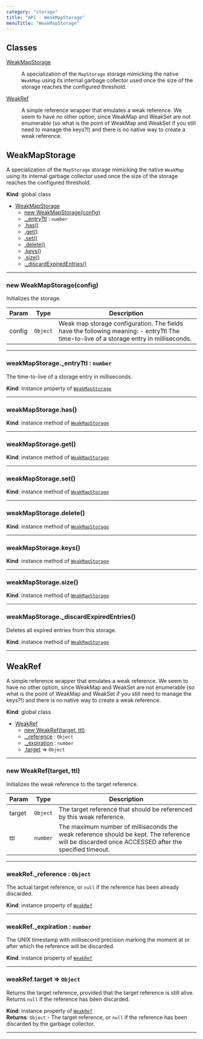 ```yaml
---
category: "storage"
title: "API - WeakMapStorage"
menuTitle: "WeakMapStorage"
---
```


## Classes

<dl>
<dt><a href="#WeakMapStorage">WeakMapStorage</a></dt>
<dd><p>A specialization of the <code>MapStorage</code> storage mimicking the native
<code>WeakMap</code> using its internal garbage collector used once the size of
the storage reaches the configured threshold.</p>
</dd>
<dt><a href="#WeakRef">WeakRef</a></dt>
<dd><p>A simple reference wrapper that emulates a weak reference. We seem to have
no other option, since WeakMap and WeakSet are not enumerable (so what is
the point of WeakMap and WeakSet if you still need to manage the keys?!) and
there is no native way to create a weak reference.</p>
</dd>
</dl>

## WeakMapStorage&nbsp;<a name="WeakMapStorage" href="https://github.com/seznam/ima/tree/17.7.3/storage/WeakMapStorage.js#L16" target="_blank"><span class="icon"><i class="fas fa-external-link-alt fa-xs"></i></span></a>
A specialization of the <code>MapStorage</code> storage mimicking the native
<code>WeakMap</code> using its internal garbage collector used once the size of
the storage reaches the configured threshold.

**Kind**: global class  

* [WeakMapStorage](#WeakMapStorage)
    * [new WeakMapStorage(config)](#new_WeakMapStorage_new)
    * [._entryTtl](#WeakMapStorage+_entryTtl) : <code>number</code>
    * [.has()](#WeakMapStorage+has)
    * [.get()](#WeakMapStorage+get)
    * [.set()](#WeakMapStorage+set)
    * [.delete()](#WeakMapStorage+delete)
    * [.keys()](#WeakMapStorage+keys)
    * [.size()](#WeakMapStorage+size)
    * [._discardExpiredEntries()](#WeakMapStorage+_discardExpiredEntries)


* * *

### new WeakMapStorage(config)&nbsp;<a name="new_WeakMapStorage_new"></a>
Initializes the storage.


| Param | Type | Description |
| --- | --- | --- |
| config | <code>Object</code> | Weak map storage configuration. The        fields have the following meaning:        - entryTtl The time-to-live of a storage entry in milliseconds. |


* * *

### weakMapStorage.\_entryTtl : <code>number</code>&nbsp;<a name="WeakMapStorage+_entryTtl" href="https://github.com/seznam/ima/tree/17.7.3/storage/WeakMapStorage.js#L24" target="_blank"><span class="icon"><i class="fas fa-external-link-alt fa-xs"></i></span></a>
The time-to-live of a storage entry in milliseconds.

**Kind**: instance property of [<code>WeakMapStorage</code>](#WeakMapStorage)  

* * *

### weakMapStorage.has()&nbsp;<a name="WeakMapStorage+has" href="https://github.com/seznam/ima/tree/17.7.3/storage/WeakMapStorage.js#L30" target="_blank"><span class="icon"><i class="fas fa-external-link-alt fa-xs"></i></span></a>
**Kind**: instance method of [<code>WeakMapStorage</code>](#WeakMapStorage)  

* * *

### weakMapStorage.get()&nbsp;<a name="WeakMapStorage+get" href="https://github.com/seznam/ima/tree/17.7.3/storage/WeakMapStorage.js#L39" target="_blank"><span class="icon"><i class="fas fa-external-link-alt fa-xs"></i></span></a>
**Kind**: instance method of [<code>WeakMapStorage</code>](#WeakMapStorage)  

* * *

### weakMapStorage.set()&nbsp;<a name="WeakMapStorage+set" href="https://github.com/seznam/ima/tree/17.7.3/storage/WeakMapStorage.js#L52" target="_blank"><span class="icon"><i class="fas fa-external-link-alt fa-xs"></i></span></a>
**Kind**: instance method of [<code>WeakMapStorage</code>](#WeakMapStorage)  

* * *

### weakMapStorage.delete()&nbsp;<a name="WeakMapStorage+delete" href="https://github.com/seznam/ima/tree/17.7.3/storage/WeakMapStorage.js#L61" target="_blank"><span class="icon"><i class="fas fa-external-link-alt fa-xs"></i></span></a>
**Kind**: instance method of [<code>WeakMapStorage</code>](#WeakMapStorage)  

* * *

### weakMapStorage.keys()&nbsp;<a name="WeakMapStorage+keys" href="https://github.com/seznam/ima/tree/17.7.3/storage/WeakMapStorage.js#L70" target="_blank"><span class="icon"><i class="fas fa-external-link-alt fa-xs"></i></span></a>
**Kind**: instance method of [<code>WeakMapStorage</code>](#WeakMapStorage)  

* * *

### weakMapStorage.size()&nbsp;<a name="WeakMapStorage+size" href="https://github.com/seznam/ima/tree/17.7.3/storage/WeakMapStorage.js#L79" target="_blank"><span class="icon"><i class="fas fa-external-link-alt fa-xs"></i></span></a>
**Kind**: instance method of [<code>WeakMapStorage</code>](#WeakMapStorage)  

* * *

### weakMapStorage.\_discardExpiredEntries()&nbsp;<a name="WeakMapStorage+_discardExpiredEntries" href="https://github.com/seznam/ima/tree/17.7.3/storage/WeakMapStorage.js#L88" target="_blank"><span class="icon"><i class="fas fa-external-link-alt fa-xs"></i></span></a>
Deletes all expired entries from this storage.

**Kind**: instance method of [<code>WeakMapStorage</code>](#WeakMapStorage)  

* * *

## WeakRef&nbsp;<a name="WeakRef" href="https://github.com/seznam/ima/tree/17.7.3/storage/WeakMapStorage.js#L115" target="_blank"><span class="icon"><i class="fas fa-external-link-alt fa-xs"></i></span></a>
A simple reference wrapper that emulates a weak reference. We seem to have
no other option, since WeakMap and WeakSet are not enumerable (so what is
the point of WeakMap and WeakSet if you still need to manage the keys?!) and
there is no native way to create a weak reference.

**Kind**: global class  

* [WeakRef](#WeakRef)
    * [new WeakRef(target, ttl)](#new_WeakRef_new)
    * [._reference](#WeakRef+_reference) : <code>Object</code>
    * [._expiration](#WeakRef+_expiration) : <code>number</code>
    * [.target](#WeakRef+target) ⇒ <code>Object</code>


* * *

### new WeakRef(target, ttl)&nbsp;<a name="new_WeakRef_new"></a>
Initializes the weak reference to the target reference.


| Param | Type | Description |
| --- | --- | --- |
| target | <code>Object</code> | The target reference that should be referenced by        this weak reference. |
| ttl | <code>number</code> | The maximum number of milliseconds the weak        reference should be kept. The reference will be discarded once        ACCESSED after the specified timeout. |


* * *

### weakRef.\_reference : <code>Object</code>&nbsp;<a name="WeakRef+_reference" href="https://github.com/seznam/ima/tree/17.7.3/storage/WeakMapStorage.js#L134" target="_blank"><span class="icon"><i class="fas fa-external-link-alt fa-xs"></i></span></a>
The actual target reference, or <code>null</code> if the reference has
been already discarded.

**Kind**: instance property of [<code>WeakRef</code>](#WeakRef)  

* * *

### weakRef.\_expiration : <code>number</code>&nbsp;<a name="WeakRef+_expiration" href="https://github.com/seznam/ima/tree/17.7.3/storage/WeakMapStorage.js#L142" target="_blank"><span class="icon"><i class="fas fa-external-link-alt fa-xs"></i></span></a>
The UNIX timestamp with millisecond precision marking the moment at
or after which the reference will be discarded.

**Kind**: instance property of [<code>WeakRef</code>](#WeakRef)  

* * *

### weakRef.target ⇒ <code>Object</code>&nbsp;<a name="WeakRef+target" href="https://github.com/seznam/ima/tree/17.7.3/storage/WeakMapStorage.js#L152" target="_blank"><span class="icon"><i class="fas fa-external-link-alt fa-xs"></i></span></a>
Returns the target reference, provided that the target reference is
still alive. Returns <code>null</code> if the reference has been discarded.

**Kind**: instance property of [<code>WeakRef</code>](#WeakRef)  
**Returns**: <code>Object</code> - The target reference, or <code>null</code> if the reference
        has been discarded by the garbage collector.  

* * *

